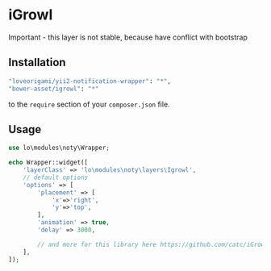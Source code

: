 # iGrowl

Important - this layer is not stable, because have conflict with bootstrap

Installation
--------

```bash
"loveorigami/yii2-notification-wrapper": "*",
"bower-asset/igrowl": "*"
```

to the ```require``` section of your `composer.json` file.


Usage
-----

```php
use lo\modules\noty\Wrapper;

echo Wrapper::widget([
    'layerClass' => 'lo\modules\noty\layers\Igrowl',
    // default options
    'options' => [
        'placement' => [
            'x'=>'right',
            'y'=>'top',
        ],
        'animation' => true,
        'delay' => 3000,

        // and more for this library here https://github.com/catc/iGrowl
    ],
]);

```
